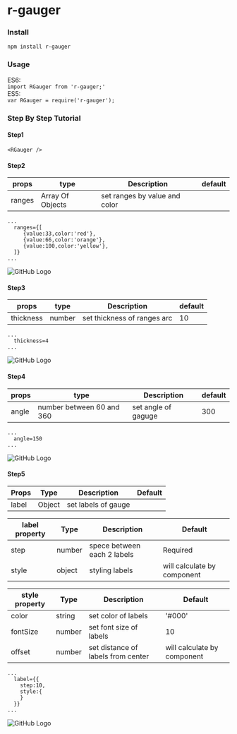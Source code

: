 # r-gauger

### Install
```npm install r-gauger```
### Usage
ES6: <br>
```import RGauger from 'r-gauger;'``` <br>
ES5: <br>
```var RGauger = require('r-gauger');```
### Step By Step Tutorial

#### Step1
```<RGauger />```
#### Step2
props | type | Description | default  
----- | ---- | ----------- | -----
ranges | Array Of Objects | set ranges by value and color | 
``` 
... 
  ranges={[
     {value:33,color:'red'},
     {value:66,color:'orange'},
     {value:100,color:'yellow'},
  ]}
...
```
![GitHub Logo](/images/1.jpg)
#### Step3
props | type | Description | default  
----- | ---- | ----------- | -----
thickness | number | set thickness of ranges arc | 10 
``` 
... 
  thickness=4
...
```
![GitHub Logo](/images/2.jpg)
#### Step4
props | type | Description | default  
----- | ---- | ----------- | -----
angle | number between 60 and 360 | set angle of gaguge | 300 
``` 
... 
  angle=150
...
```
![GitHub Logo](/images/3.jpg)

#### Step5
Props | Type | Description | Default  
----- | ---- | ----------- | -----
label | Object | set labels of gauge | 

label property | Type | Description | Default
-------------- | ---- | ----------- | -------
step | number | spece between each 2 labels | Required
style | object | styling labels | will calculate by component

style property | Type | Description | Default
-------------- | ---- | ----------- | -------
color | string | set color of labels | '#000'
fontSize | number | set font size of labels | 10
offset | number | set distance of labels from center | will calculate by component


``` 
... 
  label={{
    step:10,
    style:{
    }
  }}
...
```
![GitHub Logo](/images/2.jpg)
